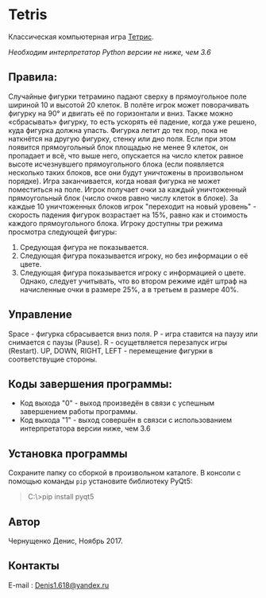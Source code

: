 # Tetris
Классическая компьютерная игра [Тетрис](https://ru.wikipedia.org/wiki/%D0%A2%D0%B5%D1%82%D1%80%D0%B8%D1%81).

*Необходим интерпретатор Python версии не ниже, чем 3.6*
## Правила:
Случайные фигурки тетрамино падают сверху в прямоугольное поле шириной 10 и высотой 20 клеток.
В полёте игрок может поворачивать фигурку на 90° и двигать её по горизонтали и вниз.
Также можно «сбрасывать» фигурку, то есть ускорять её падение, когда уже решено, куда фигурка должна упасть.
Фигурка летит до тех пор, пока не наткнётся на другую фигурку, стенку или дно поля.
Если при этом появится прямоугольный блок площадью не менее 9 клеток, он пропадает и всё, что выше него, опускается на число клеток равное высоте исчезнувшего прямоугольного блока (если появляется несколько таких блоков, все они будут уничтожены в произвольном порядке).
Игра заканчивается, когда новая фигурка не может поместиться на поле.
Игрок получает очки за каждый уничтоженный прямоугольный блок (число очков равно числу клеток в блоке).
За каждые 10 уничтоженных блоков игрок "переходит на новый уровень" - скорость падения фигурок возрастает на 15%, равно как и стоимость каждого прямоугольного блока.
Игроку доступны три режима просмотра следующей фигуры:
1) Средующая фигура не показывается.
2) Следующая фигура показывается игроку, но без информации о её цвете.
3) Следующая фигура показывается игроку с информацией о цвете.
Однако, следует учитывать, что во втором режиме идёт штраф на начисленные очки в размере 25%, а в третьем в размере 40%.
## Управление
Space - фигурка сбрасывается вниз поля.
P - игра ставится на паузу или снимается с паузы (Pause).
R - осущетвляется перезапуск игры (Restart).
UP, DOWN, RIGHT, LEFT - перемещение фигурки в соответствущие стороны.
## Коды завершения программы:
* Код выхода "0"  - выход произведён в связи с успешным завершением работы программы.
* Код выхода "1"  - выход совершён в связси с использованием интерпретатора версии ниже, чем 3.6

## Установка программы
Сохраните папку со сборкой в произвольном каталоге.
В консоли с помощью команды `pip` установите библиотеку PyQt5:
> C:\\>pip install pyqt5

## Автор
Чернущенко Денис, Ноябрь 2017.
## Контакты
E-mail   : Denis1.618@yandex.ru